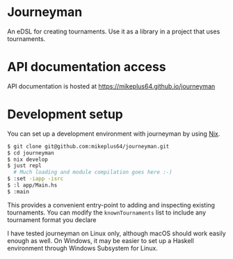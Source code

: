 # Journeyman

An eDSL for creating tournaments. Use it as a library in a project that uses
tournaments.

# API documentation access

API documentation is hosted at https://mikeplus64.github.io/journeyman

# Development setup

You can set up a development environment with journeyman by using
[Nix](https://nixos.org/).

``` sh
$ git clone git@github.com:mikeplus64/journeyman.git
$ cd journeyman
$ nix develop
$ just repl
  # Much loading and module compilation goes here :-)
$ :set -iapp -isrc
$ :l app/Main.hs
$ :main
```

This provides a convenient entry-point to adding and inspecting existing
tournaments. You can modify the `knownTournaments` list to include any
tournament format you declare

I have tested journeyman on Linux only, although macOS should work easily enough
as well. On Windows, it may be easier to set up a Haskell environment through
Windows Subsystem for Linux.
